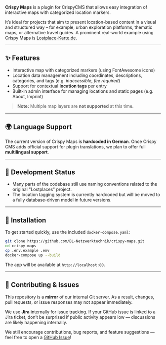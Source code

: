 

**Crispy Maps** is a plugin for CrispyCMS that allows easy integration of interactive maps with categorized location markers.

It’s ideal for projects that aim to present location-based content in a visual and structured way – for example, urban exploration platforms, thematic maps, or alternative travel guides.
A prominent real-world example using Crispy Maps is [Lostplace-Karte.de](https://lostplace-karte.de).

---

## ✨ Features

* Interactive map with categorized markers (using FontAwesome icons)
* Location data management including coordinates, descriptions, categories, and tags (e.g. *inaccessible*, *fee required*)
* Support for contextual **location tags** per entry
* Built-in admin interface for managing locations and static pages (e.g. About, Imprint)

> **Note:** Multiple map layers are **not supported** at this time.

---

## 🌍 Language Support

The current version of Crispy Maps is **hardcoded in German**.
Once Crispy CMS adds official support for plugin translations, we plan to offer full **multilingual support**.

---

## 🚧 Development Status

* Many parts of the codebase still use naming conventions related to the original "Lostplaces" project.
* The location tagging system is currently hardcoded but will be moved to a fully database-driven model in future versions.

---

## 🚀 Installation

To get started quickly, use the included `docker-compose.yaml`:

```bash
git clone https://github.com/BL-Netzwerktechnik/crispy-maps.git
cd crispy-maps
cp .env.example .env
docker-compose up --build
```

The app will be available at `http://localhost:80`.

---

## 🤝 Contributing & Issues

This repository is a **mirror** of our internal Git server. As a result, changes, pull requests, or issue responses may not appear immediately.

We use **Jira** internally for issue tracking. If your GitHub issue is linked to a Jira ticket, don’t be surprised if public activity appears low — discussions are likely happening internally.

We still encourage contributions, bug reports, and feature suggestions — feel free to open a [GitHub Issue](https://github.com/BL-Netzwerktechnik/crispy-maps/issues)!